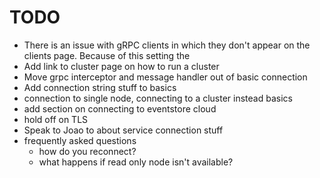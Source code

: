 # TODO

- There is an issue with gRPC clients in which they don't appear on the clients page. Because of this setting the 
- Add link to cluster page on how to run a cluster
- Move grpc interceptor and message handler out of basic connection
- Add connection string stuff to basics
- connection to single node, connecting to a cluster instead basics
- add section on connecting to eventstore cloud
- hold off on TLS
- Speak to Joao to about service connection stuff
- frequently asked questions
    - how do you reconnect?
    - what happens if read only node isn't available?

